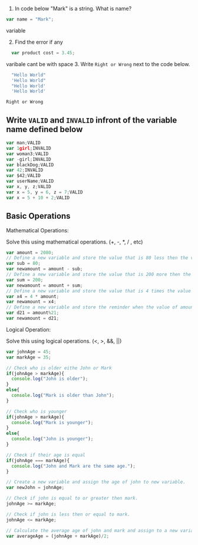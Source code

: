 1. In code below "Mark" is a string.  What is name?
```js
var name = "Mark";
```
variable

2. Find the error if any
```js
  var product cost = 3.45;
```
 varibale cant be with space
3. Write `Right or Wrong` next to the code below.

```js
  "Hello World"
  'Hello World"
  "Hello World'
  'Hello World'
```
`Right or Wrong`
## Write `VALID` and `INVALID` infront of the variable name defined below
```js
var man;VALID
var 1girl;INVALID
var woman3;VALID
var -girl;INVALID
var blackDog;VALID
var 42;INVALID
var $42;VALID
var userName;VALID
var x, y, z;VALID
var x = 5, y = 6, z = 7;VALID
var x = 5 + 10 + 2;VALID
```

## Basic Operations

Mathematical Operations:

Solve this using mathematical operations. (+, -, *, / , etc)

```js
var amount = 2080;
// Define a new variable and store the value that is 80 less then the value of amount.
var sub = 80;
var newamount = amount - sub;
// Define a new variable and store the value that is 200 more then the value of amount.
var sum = 200;
var newamount = amount + sum;
// Define a new variable and store the value that is 4 times the value of amount.
var x4 = 4 * amount;
var newamount = x4;
// Define a new variable and store the reminder when the value of amount is  divided by 21.
var d21 = amount%21;
var newamount = d21;
```

Logical Operation:

Solve this using logical operations. (<, >, &&, ||)

```js
var johnAge = 45;
var markAge = 35;

// Check who is older eithe John or Mark
if(johnAge > markAge){
  console.log("John is older");
}
else{
  console.log("Mark is older than John");
}

// Check who is younger
if(johnAge > markAge){
  console.log("Mark is younger");
}
else{
  console.log("John is younger");
}

// Check if their age is equal
if(johnAge === markAge){
  console.log("John and Mark are the same age.");
}

// Create a new variable and assign the age of john to new variable.
var newJohn = johnAge;

// Check if john is equal to or greater then mark.
johnAge >= markAge;

// Check if john is less then or equal to mark.
johnAge <= markAge;

// Calculate the average age of john and mark and assign to a new variable.
var averageAge = (johnAge + markAge)/2;
